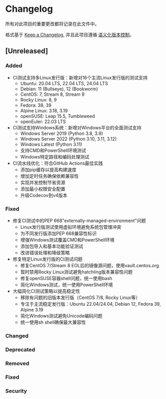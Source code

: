 # Changelog

所有对此项目的重要更改都将记录在此文件中。

格式基于 [Keep a Changelog](https://keepachangelog.com/zh-CN/1.0.0/),
并且此项目遵循 [语义化版本控制](https://semver.org/lang/zh-CN/)。

## [Unreleased]

### Added
- CI测试支持多Linux发行版：新增对16个主流Linux发行版的测试支持
  - Ubuntu: 20.04 LTS, 22.04 LTS, 24.04 LTS
  - Debian: 11 (Bullseye), 12 (Bookworm)
  - CentOS: 7, Stream 8, Stream 9
  - Rocky Linux: 8, 9
  - Fedora: 38, 39
  - Alpine Linux: 3.18, 3.19
  - openSUSE: Leap 15.5, Tumbleweed
  - openEuler: 22.03 LTS
- CI测试支持Windows系统：新增对Windows平台的全面测试支持
  - Windows Server 2019 (Python 3.8, 3.9)
  - Windows Server 2022 (Python 3.10, 3.11, 3.12)
  - Windows Latest (Python 3.11)
  - 支持CMD和PowerShell环境测试
  - Windows特定路径和编码处理测试
- CI流水线优化：符合GitHub Actions最佳实践
  - 添加pip缓存以提高构建速度
  - 增加定时任务确保依赖兼容性
  - 实现并发控制节省资源
  - 添加最小权限安全配置
  - 升级Codecov到v4版本

### Fixed
- 修复CI测试中的PEP 668"externally-managed-environment"问题
  - Linux发行版测试使用虚拟环境避免系统包管理冲突
  - 为不同发行版添加PEP 668兼容性标识
  - 增强Windows测试覆盖CMD和PowerShell环境
  - 添加包导入和基本功能验证测试
  - 改进错误处理和降级策略
- 修复特定Linux发行版的CI测试问题
  - 修复CentOS 7/Stream 8 EOL后的镜像源问题，使用vault.centos.org
  - 暂时禁用Rocky Linux测试避免hatchling版本兼容性问题
  - 修复openSUSE容器shell问题，统一使用bash
  - 简化Windows测试，统一使用PowerShell环境
- 大幅简化CI测试策略以提高稳定性
  - 移除有问题的旧版本发行版（CentOS 7/8, Rocky Linux等）
  - 专注于主流稳定发行版：Ubuntu 22.04/24.04, Debian 12, Fedora 39, Alpine 3.19
  - 简化Windows测试避免Unicode编码问题
  - 统一使用sh shell确保最大兼容性

### Changed

### Deprecated

### Removed

### Fixed

### Security